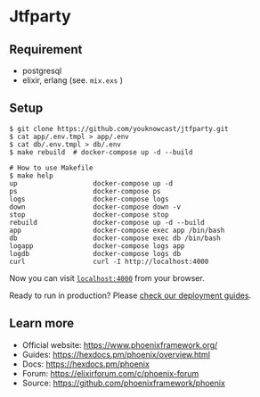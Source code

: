 # Jtfparty

## Requirement

* postgresql
* elixir, erlang (see. `mix.exs` )

## Setup

```
$ git clone https://github.com/youknowcast/jtfparty.git
$ cat app/.env.tmpl > app/.env
$ cat db/.env.tmpl > db/.env
$ make rebuild  # docker-compose up -d --build

# How to use Makefile 
$ make help
up                   docker-compose up -d
ps                   docker-compose ps
logs                 docker-compose logs
down                 docker-compose down -v
stop                 docker-compose stop
rebuild              docker-compose up -d --build
app                  docker-compose exec app /bin/bash
db                   docker-compose exec db /bin/bash
logapp               docker-compose logs app
logdb                docker-compose logs db
curl                 curl -I http://localhost:4000
```

Now you can visit [`localhost:4000`](http://localhost:4000) from your browser.

Ready to run in production? Please [check our deployment guides](https://hexdocs.pm/phoenix/deployment.html).

## Learn more

  * Official website: https://www.phoenixframework.org/
  * Guides: https://hexdocs.pm/phoenix/overview.html
  * Docs: https://hexdocs.pm/phoenix
  * Forum: https://elixirforum.com/c/phoenix-forum
  * Source: https://github.com/phoenixframework/phoenix
